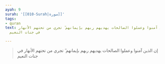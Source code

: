 ```yaml
---
ayah: 9
surah: '[[010-Surah|سورة]]'
tags:
- quran
text: إن الذين آمنوا وعملوا الصالحات يهديهم ربهم بإيمانهم ۖ تجري من تحتهم الأنهار
  في جنات النعيم

---
```

> إن الذين آمنوا وعملوا الصالحات يهديهم ربهم بإيمانهم ۖ تجري من تحتهم الأنهار في جنات النعيم
